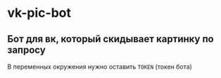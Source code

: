 # vk-pic-bot
## Бот для вк, который скидывает картинку по запросу


В переменных окружения нужно оставить `TOKEN` (токен бота)
